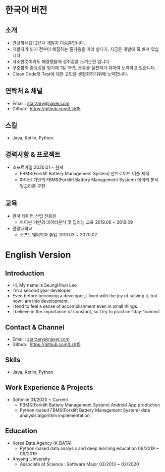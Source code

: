 한국어 버전
======
소개
------
* 안녕하세요! 2년차 개발자 이승훈입니다.
* 개발자가 되기 전부터 해결하는 즐거움을 따라 살다가, 지금은 개발에 푹 빠져 있습니다.
* 사소한것이라도 해결했을때 성취감을 느끼는편 입니다.
* 꾸준함의 중요성을 믿기에 1일 1커밋 운동을 실천하기 위하여 노력하고 있습니다.
* Clean Code와 Test에 대한 고민을 생활화하기위해 노력합니다.

연락처 & 채널
------
* Email : starzary@naver.com
* Github : https://github.com/Lsh15

스킬
------
* Java, Kotlin, Python

경력사항 & 프로젝트
------
* 소프트마일  2020.01 ~ 현재
  * FBMS(Forklift Battery Management System) 안드로이드 어플 제작
  * 파이썬 기반의 FBMS(Forklift Battery Management System) 데이터 분석 알고리즘 구현 

교육
------
* 한국 데이터 산업 진흥원 
  * 파이썬 기반의 데이터분석 및 딥러닝 교육 2019.06 ~ 2019.09
* 안양대학교 
  * 소프트웨어학과 졸업  2013.03 ~ 2020.02

English Version
======
Introduction
------
* Hi, My name is SeungHhun Lee
* I'm a second year developer.
* Even before becoming a developer, I lived with the joy of solving it, but now I am into development.
* I tend to feel a sense of accomplishment even in small things.
* I believe in the importance of constant, so I try to practice 1day-1commit

Contact & Channel
------
* Email : starzary@naver.com
* Github : https://github.com/Lsh15

Skils
------
* Java, Kotlin, Python

Work Experience & Projects
------
* Softmile  01/2020 ~ Current
  * FBMS(Forklift Battery Management System) Android App production
  * Python-based FBMS(Forklift Battery Management System) data analysis algorithm implementation  

Education
------
* Korea Data Agency (K-DATA)
  * Python-based data analysis and deep learning education 06/2019 ~ 09/2019
* Anyang University 
  * Associate of Science : Software Major 03/2013 ~ 02/2020

